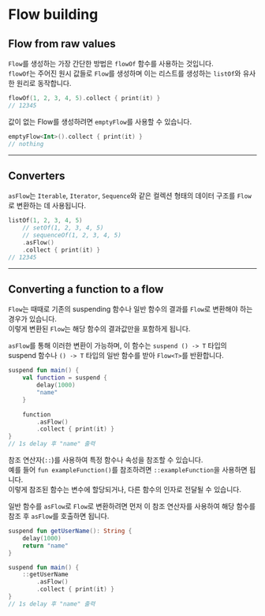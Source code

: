 # Flow building

## Flow from raw values

`Flow`를 생성하는 가장 간단한 방법은 `flowOf` 함수를 사용하는 것입니다.  
`flowOf`는 주어진 원시 값들로 `Flow`를 생성하며 이는 리스트를 생성하는 `listOf`와 유사한 원리로 동작합니다.

```kotlin
flowOf(1, 2, 3, 4, 5).collect { print(it) }
// 12345
```

값이 없는 Flow를 생성하려면 `emptyFlow`를 사용할 수 있습니다.

```kotlin
emptyFlow<Int>().collect { print(it) }
// nothing
```

------------------------------------------------------------------

## Converters

`asFlow`는 `Iterable`, `Iterator`, `Sequence`와 같은 컬렉션 형태의 데이터 구조를 `Flow`로 변환하는 데 사용됩니다.

```kotlin
listOf(1, 2, 3, 4, 5)
    // setOf(1, 2, 3, 4, 5)
    // sequenceOf(1, 2, 3, 4, 5)
    .asFlow()
    .collect { print(it) }
// 12345
```

------------------------------------------------------------------

## Converting a function to a flow

`Flow`는 때때로 기존의 suspending 함수나 일반 함수의 결과를 `Flow`로 변환해야 하는 경우가 있습니다.  
이렇게 변환된 `Flow`는 해당 함수의 결과값만을 포함하게 됩니다.

`asFlow`를 통해 이러한 변환이 가능하며, 이 함수는 `suspend () -> T` 타입의 suspend 함수나 `() -> T` 타입의 일반 함수를 받아 `Flow<T>`를 반환합니다.

```kotlin
suspend fun main() {
    val function = suspend { 
        delay(1000)
        "name"
    }
    
    function
        .asFlow()
        .collect { print(it) }
}
// 1s delay 후 "name" 출력
```

참조 연산자(`::`)를 사용하여 특정 함수나 속성을 참조할 수 있습니다.  
예를 들어 `fun exampleFunction()`를 참조하려면 `::exampleFunction`을 사용하면 됩니다.  
이렇게 참조된 함수는 변수에 할당되거나, 다른 함수의 인자로 전달될 수 있습니다.

일반 함수를 `asFlow`로 `Flow`로 변환하려면 먼저 이 참조 연산자를 사용하여 해당 함수를 참조 후 `asFlow`를 호출하면 됩니다.

```kotlin
suspend fun getUserName(): String {
    delay(1000)
    return "name"
}

suspend fun main() {
    ::getUserName
        .asFlow()
        .collect { print(it) }
}
// 1s delay 후 "name" 출력
```